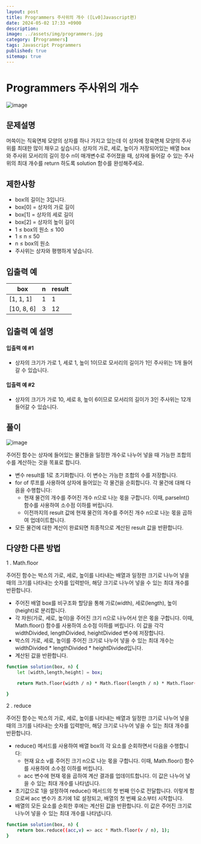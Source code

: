 ```yaml
---
layout: post
title: Programmers 주사위의 개수 ([Lv0]Javascript편)
date: 2024-05-02 17:33 +0900
description: 
image: ../assets/img/programmers.jpg
category: [Programmers]
tags: Javascript Programmers
published: true
sitemap: true
---
```


# Programmers 주사위의 개수

![image](https://github.com/gnlgk/gnlgk.github.io/assets/161431748/c2551fd3-08d3-4181-86bb-0a541050dedb)

## 문제설명

머쓱이는 직육면체 모양의 상자를 하나 가지고 있는데 이 상자에 정육면체 모양의 주사위를 최대한 많이 채우고 싶습니다. 상자의 가로, 세로, 높이가 저장되어있는 배열 box와 주사위 모서리의 길이 정수 n이 매개변수로 주어졌을 때, 상자에 들어갈 수 있는 주사위의 최대 개수를 return 하도록 solution 함수를 완성해주세요.

## 제한사항

* box의 길이는 3입니다.
* box[0] = 상자의 가로 길이
* box[1] = 상자의 세로 길이
* box[2] = 상자의 높이 길이
* 1 ≤ box의 원소 ≤ 100
* 1 ≤ n ≤ 50
* n ≤ box의 원소
* 주사위는 상자와 평행하게 넣습니다.

## 입출력 예

|box|n|result|
|---|---|---|
|[1, 1, 1]|1|1|
|[10, 8, 6]|3|12|

## 입출력 예 설명

#### 입출력 예 #1

* 상자의 크기가 가로 1, 세로 1, 높이 1이므로 모서리의 길이가 1인 주사위는 1개 들어갈 수 있습니다.

#### 입출력 예 #2

* 상자의 크기가 가로 10, 세로 8, 높이 6이므로 모서리의 길이가 3인 주사위는 12개 들어갈 수 있습니다.

## 풀이

![image](https://github.com/gnlgk/gnlgk.github.io/assets/161431748/c11644cf-794f-4c82-8b3e-3f21ef376e8e)

주어진 함수는 상자에 들어있는 물건들을 일정한 개수로 나누어 넣을 때 가능한 조합의 수를 계산하는 것을 목표로 합니다.

* 변수 result를 1로 초기화합니다. 이 변수는 가능한 조합의 수를 저장합니다.
* for of 루프를 사용하여 상자에 들어있는 각 물건을 순회합니다. 각 물건에 대해 다음을 수행합니다:
    - 현재 물건의 개수를 주어진 개수 n으로 나눈 몫을 구합니다. 이때, parseInt() 함수를 사용하여 소수점 이하를 버립니다.
    - 이전까지의 result 값에 현재 물건의 개수를 주어진 개수 n으로 나눈 몫을 곱하여 업데이트합니다.
* 모든 물건에 대한 계산이 완료되면 최종적으로 계산된 result 값을 반환합니다.

## 다양한 다른 방법

1 . Math.floor

주어진 함수는 박스의 가로, 세로, 높이를 나타내는 배열과 일정한 크기로 나누어 넣을 때의 크기를 나타내는 숫자를 입력받아, 해당 크기로 나누어 넣을 수 있는 최대 개수를 반환합니다.

* 주어진 배열 box를 비구조화 할당을 통해 가로(width), 세로(length), 높이(height)로 분리합니다.
* 각 차원(가로, 세로, 높이)을 주어진 크기 n으로 나누어서 얻은 몫을 구합니다. 이때, Math.floor() 함수를 사용하여 소수점 이하를 버립니다. 이 값을 각각 widthDivided, lengthDivided, heightDivided 변수에 저장합니다.
* 박스의 가로, 세로, 높이를 주어진 크기로 나누어 넣을 수 있는 최대 개수는 widthDivided * lengthDivided * heightDivided입니다.
* 계산된 값을 반환합니다.

````bash
function solution(box, n) {
    let [width,length,height] = box;

    return Math.floor(width / n) * Math.floor(length / n) * Math.floor(height / n);

}
````

2 . reduce

주어진 함수는 박스의 가로, 세로, 높이를 나타내는 배열과 일정한 크기로 나누어 넣을 때의 크기를 나타내는 숫자를 입력받아, 해당 크기로 나누어 넣을 수 있는 최대 개수를 반환합니다. 

* reduce() 메서드를 사용하여 배열 box의 각 요소를 순회하면서 다음을 수행합니다:
    - 현재 요소 v를 주어진 크기 n으로 나눈 몫을 구합니다. 이때, Math.floor() 함수를 사용하여 소수점 이하를 버립니다.
    - acc 변수에 현재 몫을 곱하여 계산 결과를 업데이트합니다. 이 값은 나누어 넣을 수 있는 최대 개수를 나타냅니다.
* 초기값으로 1을 설정하여 reduce() 메서드의 첫 번째 인수로 전달합니다. 이렇게 함으로써 acc 변수가 초기에 1로 설정되고, 배열의 첫 번째 요소부터 시작합니다.
* 배열의 모든 요소를 순회한 후에는 계산된 값을 반환합니다. 이 값은 주어진 크기로 나누어 넣을 수 있는 최대 개수를 나타냅니다.

````bash
function solution(box, n) {
    return box.reduce((acc,v) => acc * Math.floor(v / n), 1);
}
````
